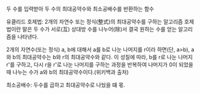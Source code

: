 두 수를 입력받아 두 수의 최대공약수와 최소공배수를 반환하는 함수


유클리드 호제법: 2개의 자연수 또는 정식(整式)의 최대공약수를 구하는 알고리즘
호제법이란 말은 두 수가 서로(互) 상대방 수를 나누어(除)서 결국 원하는 수를 얻는 알고리즘을 나타낸다.

2개의 자연수(또는 정식) a, b에 대해서 a를 b로 나눈 나머지를 r이라 하면(단, a>b), a와 b의 최대공약수는 b와 r의 최대공약수와 같다. 이 성질에 따라, b를 r로 나눈 나머지 r'를 구하고, 
다시 r을 r'로 나눈 나머지를 구하는 과정을 반복하여 나머지가 0이 되었을 때 나누는 수가 a와 b의 최대공약수이다.(위키백과 출처)

최소공배수: 두수를 곱하고 최대공약수로 나눴을 떄 몫.
